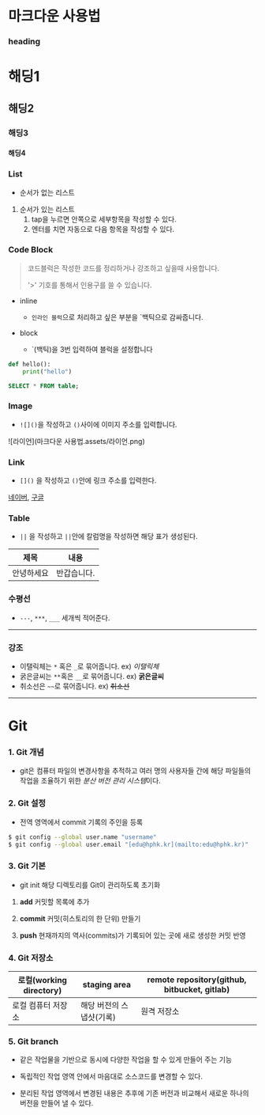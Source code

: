 # 마크다운 사용법

### heading

# 해딩1

## 해딩2

### 해딩3

#### 해딩4



### List

* 순서가 없는 리스트

1. 순서가 있는 리스트
   1. tap을 누르면 안쪽으로 세부항목을 작성할 수 있다.
   2. 엔터를 치면 자동으로 다음 항목을 작성할 수 있다.



### Code Block

> 코드블럭은 작성한 코드를 정리하거나 강조하고 싶을때 사용합니다.
>
> '>' 기호를 통해서 인용구를 쓸 수 있습니다.

* inline
  * `인라인 블럭`으로 처리하고 싶은 부분을 `백틱으로 감싸줍니다.

* block
  * `(백틱)을 3번 입력하여 블럭을 설정합니다

```python
def hello():
    print("hello")
```

```sql
SELECT * FROM table;
```

### Image
- `![]()`을 작성하고 `()`사이에 이미지 주소를 입력합니다.

![라이언](마크다운 사용법.assets/라이언.png)



### Link

- `[]()` 을 작성하고 `()`안에 링크 주소를 입력한다.

[네이버](https://www.naver.com), [구글](https://www.google.com)



### Table

- `||` 을 작성하고  `||`안에 칼럼명을 작성하면 해당 표가 생성된다.

| 제목       | 내용        |
| ---------- | ----------- |
| 안녕하세요 | 반갑습니다. |



### 수평선

- `---`, `***`, `___` 세개씩 적어준다.

---



### 강조

- 이탤릭체는 `*` 혹은 `_`로 묶어줍니다. ex) *이탤릭체*
- 굵은글씨는 `**`혹은 `__`로 묶어줍니다. ex) __굵은글씨__
- 취소선은 `~~`로 묶어줍니다. ex) ~~취소선~~



---



# Git

### 1. Git 개념

- git은 컴퓨터 파일의 변경사항을 추적하고 여러 명의 사용자들 간에 해당 파일들의 작업을 조율하기 위한 *분산 버전 관리 시스템*이다.

### 2. Git 설정

- 전역 영역에서 commit 기록의 주인을 등록

```bash
$ git config --global user.name "username"
$ git config --global user.email "[edu@hphk.kr](mailto:edu@hphk.kr)"
```

### 3. Git 기본

- git init 해당 디렉토리를 Git이 관리하도록 초기화

1. **add** 커밋할 목록에 추가

2. **commit** 커밋(히스토리의 한 단위) 만들기

3. **push** 현재까지의 역사(commits)가 기록되어 있는 곳에 새로 생성한 커밋 반영

### 4. Git 저장소

| 로컬(working directory) | staging area             | remote repository(github, bitbucket, gitlab) |
| ----------------------- | ------------------------ | -------------------------------------------- |
| 로컬 컴퓨터 저장소      | 해당 버전의 스냅샷(기록) | 원격 저장소                                  |

### 5. Git branch

- 같은 작업물을 기반으로 동시에 다양한 작업을 할 수 있게 만들어 주는 기능

- 독립적인 작업 영역 안에서 마음대로 소스코드를 변경할 수 있다. 
- 분리된 작업 영역에서 변경된 내용은 추후에 기존 버전과 비교해서 새로운 하나의 버전을 만들어 낼 수 있다.

